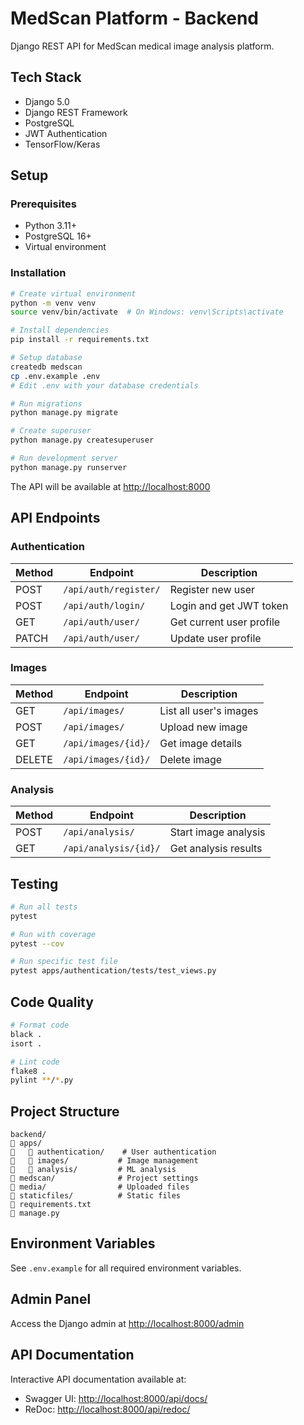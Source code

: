 # MedScan Platform - Backend

Django REST API for MedScan medical image analysis platform.

## Tech Stack

- Django 5.0
- Django REST Framework
- PostgreSQL
- JWT Authentication
- TensorFlow/Keras

## Setup

### Prerequisites

- Python 3.11+
- PostgreSQL 16+
- Virtual environment

### Installation

```bash
# Create virtual environment
python -m venv venv
source venv/bin/activate  # On Windows: venv\Scripts\activate

# Install dependencies
pip install -r requirements.txt

# Setup database
createdb medscan
cp .env.example .env
# Edit .env with your database credentials

# Run migrations
python manage.py migrate

# Create superuser
python manage.py createsuperuser

# Run development server
python manage.py runserver
```

The API will be available at [http://localhost:8000](http://localhost:8000)

## API Endpoints

### Authentication

| Method | Endpoint | Description |
|--------|----------|-------------|
| POST | `/api/auth/register/` | Register new user |
| POST | `/api/auth/login/` | Login and get JWT token |
| GET | `/api/auth/user/` | Get current user profile |
| PATCH | `/api/auth/user/` | Update user profile |

### Images

| Method | Endpoint | Description |
|--------|----------|-------------|
| GET | `/api/images/` | List all user's images |
| POST | `/api/images/` | Upload new image |
| GET | `/api/images/{id}/` | Get image details |
| DELETE | `/api/images/{id}/` | Delete image |

### Analysis

| Method | Endpoint | Description |
|--------|----------|-------------|
| POST | `/api/analysis/` | Start image analysis |
| GET | `/api/analysis/{id}/` | Get analysis results |

## Testing

```bash
# Run all tests
pytest

# Run with coverage
pytest --cov

# Run specific test file
pytest apps/authentication/tests/test_views.py
```

## Code Quality

```bash
# Format code
black .
isort .

# Lint code
flake8 .
pylint **/*.py
```

## Project Structure

```
backend/
   apps/
      authentication/    # User authentication
      images/           # Image management
      analysis/         # ML analysis
   medscan/              # Project settings
   media/                # Uploaded files
   staticfiles/          # Static files
   requirements.txt
   manage.py
```

## Environment Variables

See `.env.example` for all required environment variables.

## Admin Panel

Access the Django admin at [http://localhost:8000/admin](http://localhost:8000/admin)

## API Documentation

Interactive API documentation available at:
- Swagger UI: [http://localhost:8000/api/docs/](http://localhost:8000/api/docs/)
- ReDoc: [http://localhost:8000/api/redoc/](http://localhost:8000/api/redoc/)
